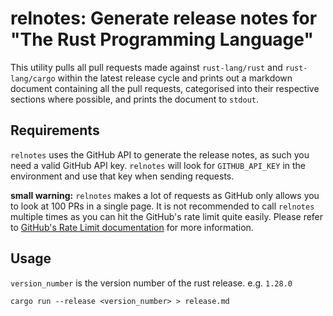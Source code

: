 # relnotes: Generate release notes for "The Rust Programming Language"
This utility pulls all pull requests made against `rust-lang/rust` and
`rust-lang/cargo` within the latest release cycle and prints out a markdown
document containing all the pull requests, categorised into their respective
sections where possible, and prints the document to `stdout`.

## Requirements
`relnotes` uses the GitHub API to generate the release notes, as such you need
a valid GitHub API key. `relnotes` will look for `GITHUB_API_KEY` in the
environment and use that key when sending requests.

**small warning:** `relnotes` makes a lot of requests as GitHub only allows you to
look at 100 PRs in a single page. It is not recommended to call `relnotes`
multiple times as you can hit the GitHub's rate limit quite easily. Please refer
to [GitHub's Rate Limit documentation](https://developer.github.com/v4/guides/resource-limitations/#rate-limit) for more information.

## Usage
`version_number` is the version number of the rust release. e.g. `1.28.0`
```
cargo run --release <version_number> > release.md
```

